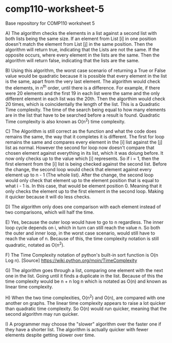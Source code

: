 # comp110-worksheet-5
Base repository for COMP110 worksheet 5

A) The algorithm checks the elements in a list against a second list with both lists being the same size. If an element from List [i] in one position doesn't match the element from List [j] in the same position. Then the algorithm will return true, indicating that the Lists are not the same. If the opposite occurs, where every element in the lists are the same. Then the algorithm will return false, indicating that the lists are the same.

B) Using this algorithm, the worst case scenario of returning a True or False value would be quadratic because it is possible that every element in the list is the same, apart from the very last element. The algorithm would check the elements, in n<sup>th</sup> order, until there is a difference. For example, if there were 20 elements and the first 19 in each list were the same and the only different element in each list was the 20th. Then the algorthim would check 20 times, which is coincidentally the length of the list. This is a Quadratic Time complexity. The time of the search being equal to how many elements are in the list that have to be searched before a result is found. Quadratic Time complexity is also known as O(n<sup>2</sup>) time complexity.

C) The Algorithm is still correct as the function and what the code does remains the same, the way that it completes it is different. The first for loop remains the same and compares every element in the [i] list against the [j] list as normal. However the second for loop now doesn't compare that chosen element against everything in its list, which it was doiung before. It now only checks up to the value which [i] represents. So if i = 1, then the first element from the [i] list is being checked against the second list. Before the change, the second loop would check that element against every element up to n - 1 (The whole list). After the change, the second loop would only check that element up to the element position that is equal to what i - 1 is. In this case, that would be element position 0. Meaning that it only checks the element up to the first element in the second loop. Making it quicker because it will do less checks. 

D) The algorithm only does one comparison with each element instead of two comparisons, which will half the time.

E) Yes, because the outer loop would have to go to n regardless. The inner loop cycle depends on i, which in turn can still reach the value n. So both the outer and inner loop, in the worst case scenario, would still have to reach the value of n. Because of this, the time complexity notation is still quadratic, notated as O(n<sup>2</sup>).

F) The Time Complexity notation of python's built-in sort function is O(n Log n). [Source] https://wiki.python.org/moin/TimeComplexity

G) The algorithm goes through a list, comparing one element with the next one in the list. Going until it finds a duplicate in the list. Because of this the time complexity would be n + n log n which is notated as O(n) and known as linear time complexity. 

H) When the two time complexities, O(n<sup>2</sup>) and O(n), are compared with one another on graphs. The linear time complexity appears to raise a lot quicker than quadratic time complexity. So O(n) would run quicker, meaning that the second algorithm may run quicker.

I) A programmer may choose the "slower" algorithm over the faster one if they have a shorter list. The algorithm is actually quicker with fewer elements despite getting slower over time.
